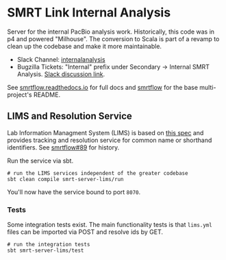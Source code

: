 # SMRT Link Internal Analysis

Server for the internal PacBio analysis work. Historically, this code was in p4 and powered "Milhouse". The conversion
to Scala is part of a revamp to clean up the codebase and make it more maintainable.

- Slack Channel: [internalanalysis](https://pacbio.slack.com/messages/internalanalysis/details/)
- Bugzilla Tickets: "Internal" prefix under Secondary -> Internal SMRT Analysis. [Slack discussion link](https://pacbio.slack.com/archives/internalanalysis/p1467217687000317).

See [smrtflow.readthedocs.io](http://smrtflow.readthedocs.io/) for full docs and [smrtflow](../README.md) for the base multi-project's README. 

## LIMS and Resolution Service

Lab Information Managment System (LIMS) is based on [this spec](specification.md) and provides tracking and resolution service for common name or shorthand identifiers. See [smrtflow#89](https://github.com/PacificBiosciences/smrtflow/issues/89) for history.

Run the service via sbt.

```
# run the LIMS services independent of the greater codebase
sbt clean compile smrt-server-lims/run
```

You'll now have the service bound to port `8070`.

### Tests

Some integration tests exist. The main functionality tests is that 
`lims.yml` files can be imported via POST and resolve ids by GET.

```
# run the integration tests
sbt smrt-server-lims/test
```